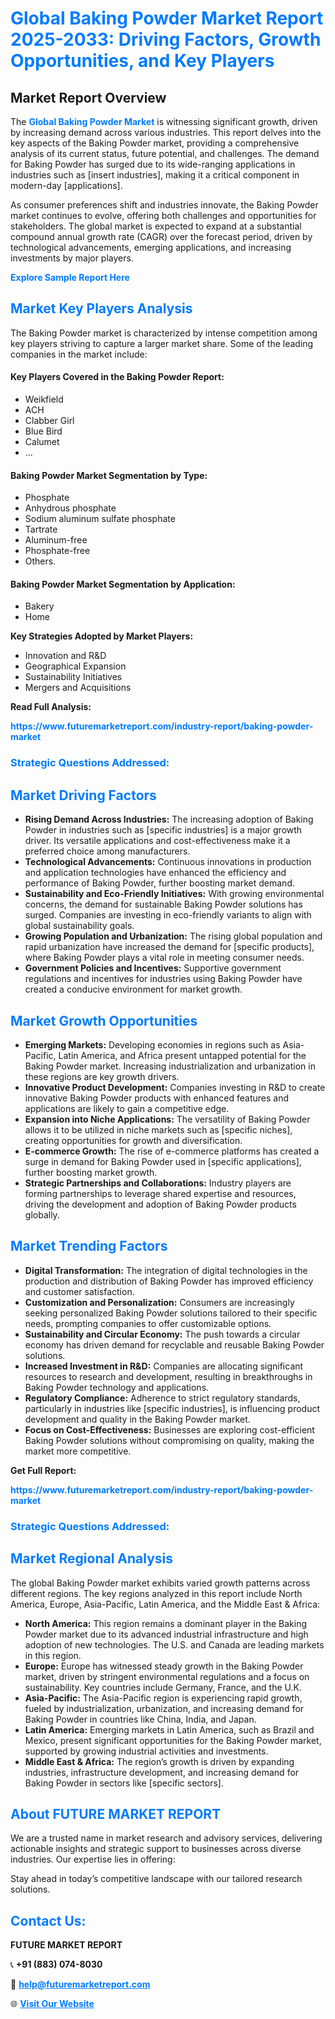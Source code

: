 <h1 style="color: #007BFF;">Global Baking Powder Market Report 2025-2033: Driving Factors, Growth Opportunities, and Key Players</h1>

<section id="overview">
<h2>Market Report Overview</h2>
<p>The <a href="https://www.futuremarketreport.com/industry-report/baking-powder-market" style="color: #007BFF; text-decoration: none;"><strong>Global Baking Powder Market</strong></a> is witnessing significant growth, driven by increasing demand across various industries. This report delves into the key aspects of the Baking Powder market, providing a comprehensive analysis of its current status, future potential, and challenges. The demand for Baking Powder has surged due to its wide-ranging applications in industries such as [insert industries], making it a critical component in modern-day [applications].</p>
<p>As consumer preferences shift and industries innovate, the Baking Powder market continues to evolve, offering both challenges and opportunities for stakeholders. The global market is expected to expand at a substantial compound annual growth rate (CAGR) over the forecast period, driven by technological advancements, emerging applications, and increasing investments by major players.</p>
</section>

<section id="overview">
<p><a href="https://www.futuremarketreport.com/request-sample/reportId=86929" style="color: #007BFF; text-decoration: none;"><strong>Explore Sample Report Here</strong></a></p>
</section>

<section id="key-players">
<h2 style="color: #007BFF;">Market Key Players Analysis</h2>
<p>The Baking Powder market is characterized by intense competition among key players striving to capture a larger market share. Some of the leading companies in the market include:</p>
<h4>Key Players Covered in the Baking Powder Report:</h4>
<ul><li>Weikfield</li><li>ACH</li><li>Clabber Girl</li><li>Blue Bird</li><li>Calumet</li><li>...</li></ul>
<h4>Baking Powder Market Segmentation by Type:</h4>
<ul><li>Phosphate</li><li>Anhydrous phosphate</li><li>Sodium aluminum sulfate phosphate</li><li>Tartrate</li><li>Aluminum-free</li><li>Phosphate-free</li><li>Others.</li></ul>

<h4>Baking Powder Market Segmentation by Application:</h4>
<ul><li>Bakery</li><li>Home</li></ul>
<p><strong>Key Strategies Adopted by Market Players:</strong></p>
<ul>
<li>Innovation and R&D</li>
<li>Geographical Expansion</li>
<li>Sustainability Initiatives</li>
<li>Mergers and Acquisitions</li>
</ul>
</section>

<section>
<p><strong>Read Full Analysis: </strong></p><a href="https://www.futuremarketreport.com/industry-report/baking-powder-market" style="color: #007BFF; text-decoration: none;"><strong>https://www.futuremarketreport.com/industry-report/baking-powder-market</strong></a>
<h3 style="color: #007BFF;">Strategic Questions Addressed:</h3>
</section>

<section id="driving-factors">
<h2 style="color: #007BFF;">Market Driving Factors</h2>
<ul>
<li><strong>Rising Demand Across Industries:</strong> The increasing adoption of Baking Powder in industries such as [specific industries] is a major growth driver. Its versatile applications and cost-effectiveness make it a preferred choice among manufacturers.</li>
<li><strong>Technological Advancements:</strong> Continuous innovations in production and application technologies have enhanced the efficiency and performance of Baking Powder, further boosting market demand.</li>
<li><strong>Sustainability and Eco-Friendly Initiatives:</strong> With growing environmental concerns, the demand for sustainable Baking Powder solutions has surged. Companies are investing in eco-friendly variants to align with global sustainability goals.</li>
<li><strong>Growing Population and Urbanization:</strong> The rising global population and rapid urbanization have increased the demand for [specific products], where Baking Powder plays a vital role in meeting consumer needs.</li>
<li><strong>Government Policies and Incentives:</strong> Supportive government regulations and incentives for industries using Baking Powder have created a conducive environment for market growth.</li>
</ul>
</section>

<section id="growth-opportunities">
<h2 style="color: #007BFF;">Market Growth Opportunities</h2>
<ul>
<li><strong>Emerging Markets:</strong> Developing economies in regions such as Asia-Pacific, Latin America, and Africa present untapped potential for the Baking Powder market. Increasing industrialization and urbanization in these regions are key growth drivers.</li>
<li><strong>Innovative Product Development:</strong> Companies investing in R&D to create innovative Baking Powder products with enhanced features and applications are likely to gain a competitive edge.</li>
<li><strong>Expansion into Niche Applications:</strong> The versatility of Baking Powder allows it to be utilized in niche markets such as [specific niches], creating opportunities for growth and diversification.</li>
<li><strong>E-commerce Growth:</strong> The rise of e-commerce platforms has created a surge in demand for Baking Powder used in [specific applications], further boosting market growth.</li>
<li><strong>Strategic Partnerships and Collaborations:</strong> Industry players are forming partnerships to leverage shared expertise and resources, driving the development and adoption of Baking Powder products globally.</li>
</ul>
</section>

<section id="trending-factors">
<h2 style="color: #007BFF;">Market Trending Factors</h2>
<ul>
<li><strong>Digital Transformation:</strong> The integration of digital technologies in the production and distribution of Baking Powder has improved efficiency and customer satisfaction.</li>
<li><strong>Customization and Personalization:</strong> Consumers are increasingly seeking personalized Baking Powder solutions tailored to their specific needs, prompting companies to offer customizable options.</li>
<li><strong>Sustainability and Circular Economy:</strong> The push towards a circular economy has driven demand for recyclable and reusable Baking Powder solutions.</li>
<li><strong>Increased Investment in R&D:</strong> Companies are allocating significant resources to research and development, resulting in breakthroughs in Baking Powder technology and applications.</li>
<li><strong>Regulatory Compliance:</strong> Adherence to strict regulatory standards, particularly in industries like [specific industries], is influencing product development and quality in the Baking Powder market.</li>
<li><strong>Focus on Cost-Effectiveness:</strong> Businesses are exploring cost-efficient Baking Powder solutions without compromising on quality, making the market more competitive.</li>
</ul>
</section>

<section>
<p><strong>Get Full Report: </strong></p><a href="https://www.futuremarketreport.com/industry-report/baking-powder-market" style="color: #007BFF; text-decoration: none;"><strong>https://www.futuremarketreport.com/industry-report/baking-powder-market</strong></a>
<h3 style="color: #007BFF;">Strategic Questions Addressed:</h3>
</section>


<section id="regional-analysis">
<h2 style="color: #007BFF;">Market Regional Analysis</h2>
<p>The global Baking Powder market exhibits varied growth patterns across different regions. The key regions analyzed in this report include North America, Europe, Asia-Pacific, Latin America, and the Middle East & Africa:</p>
<ul>
<li><strong>North America:</strong> This region remains a dominant player in the Baking Powder market due to its advanced industrial infrastructure and high adoption of new technologies. The U.S. and Canada are leading markets in this region.</li>
<li><strong>Europe:</strong> Europe has witnessed steady growth in the Baking Powder market, driven by stringent environmental regulations and a focus on sustainability. Key countries include Germany, France, and the U.K.</li>
<li><strong>Asia-Pacific:</strong> The Asia-Pacific region is experiencing rapid growth, fueled by industrialization, urbanization, and increasing demand for Baking Powder in countries like China, India, and Japan.</li>
<li><strong>Latin America:</strong> Emerging markets in Latin America, such as Brazil and Mexico, present significant opportunities for the Baking Powder market, supported by growing industrial activities and investments.</li>
<li><strong>Middle East & Africa:</strong> The region’s growth is driven by expanding industries, infrastructure development, and increasing demand for Baking Powder in sectors like [specific sectors].</li>
</ul>
</section>

<footer>
<h2 style="color: #007BFF;">About FUTURE MARKET REPORT</h2>
<p>We are a trusted name in market research and advisory services, delivering actionable insights and strategic support to businesses across diverse industries. Our expertise lies in offering:</p>

<p>Stay ahead in today’s competitive landscape with our tailored research solutions.</p>

<h2 style="color: #007BFF;">Contact Us:</h2>
<p><strong>FUTURE MARKET REPORT</strong></p>
<p>📞 <strong>+91 (883) 074-8030</strong></p>
<p>📧 <strong><a href="mailto:help@futuremarketreport.com" style="color: #007BFF;">help@futuremarketreport.com</a></strong></p>
<p>🌐 <strong><a href="https://www.futuremarketreport.com/" style="color: #007BFF;">Visit Our Website</a></strong></p>
</footer>